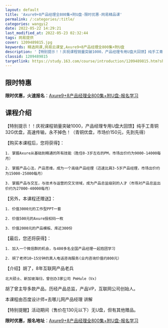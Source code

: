 ```yaml
---
layout: default
title: 'Axure9+8产品经理全800集+附U盘-限时优惠-网易精品课'
permalink: /:categories/:title/
categories: wangyi2
date: 2022-05-22 14:29:21
last_modified_at: 2022-05-23 02:32:44
tags: 网易提供
cover: 1209489815.jpg
keywords: 精选网课,网易云课堂,Axure9+8产品经理全800集+附U盘
description: '【特别提示！！庆祝课程销量突破1000，产品经理专用U盘大回馈】纯手工青铜32G优盘，高速传输，永不掉色！（青铜优盘，市'
classid: 1209489815
targetlink: https://study.163.com/course/introduction/1209489815.htm?share=1&shareId=1025206652&utm_campaign=share&utm_medium=iphoneShare&utm_source=&utm_u=1025206652
---
```


## 限时特惠

**限时优惠，火速报名**：[Axure9+8产品经理全800集+附U盘-报名学习](https://study.163.com/course/introduction/1209489815.htm?share=1&shareId=1025206652&utm_campaign=share&utm_medium=iphoneShare&utm_source=&utm_u=1025206652)

## 课程介绍

【特别提示！！庆祝课程销量突破1000，产品经理专用U盘大回馈】纯手工青铜32G优盘，高速传输，永不掉色！（青铜优盘，市场价150元，先到先得）

【购买本课程后，您将获得】：

    1. 掌握Axure从基础到精通的所有技能（胜任0-3岁左右的PM，市场出价约为9000-14000每月）

    2. 掌握产品心法，产品思维，成为一个高级产品经理（迅速比肩3-5岁产品经理，市场出价约为15000-25000每月）

    3. 掌握产品与交互，与技术与运营的交叉领域，成为产品总监级别的人才（市场对产品总监出价约为27000-40000每月）

【另外，本课程还赠送】：

    1. 价值3000元的工作型PPT一套

    2. 价值500元的Axure授权码一枚

    3. 价值2000元的产品模板、库近300份

【最后，您还将获得】：

    1. 加入一个微信群的机会，与400多名全国产品经理一起抱团学习

    2. 胡了老师10~15分钟的真人电话咨询服务(业内咨询价值约800元）

【介绍】胡了，8年互联网产品老兵 

    北大硕士、新加坡海归，曾创办3家公司 PmHule（Vx) 

胡了曾主导多款产品，历经产品总监，产品VP，互联网公司创始人。

本课程由百度设计师+去哪儿网产品经理 讲解

【特别提醒】活动期间（售价在130元以下）无U盘，但有其他赠品。

**限时优惠，报名地址**：[Axure9+8产品经理全800集+附U盘-报名学习](https://study.163.com/course/introduction/1209489815.htm?share=1&shareId=1025206652&utm_campaign=share&utm_medium=iphoneShare&utm_source=&utm_u=1025206652)


